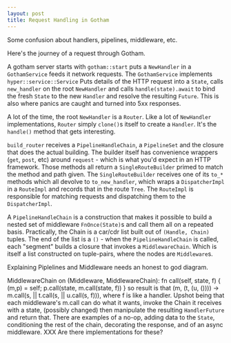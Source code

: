 ```yaml
---
layout: post
title: Request Handling in Gotham
---
```


Some confusion about handlers, pipelines, middleware, etc.

Here's the journey of a request through Gotham.

A gotham server starts with `gotham::start`
puts a `NewHandler` in a `GothamService`
feeds it network requests.
The `GothamService` implements `hyper::service::Service`
Puts details of the HTTP request
into a `State`,
calls `new_handler` on the root `NewHandler`
and calls `handle(state).await` to
bind the fresh `State` to the new `Handler`
and resolve the resulting `Future`.
This is also where panics are caught
and turned into 5xx responses.

A lot of the time,
the root `NewHandler`
is a `Router`.
Like a lot of `NewHandler` implementations,
`Router` simply `clone()`s itself
to create a `Handler`.
It's the `handle()` method
that gets interesting.

`build_router` receives
a `PipelineHandleChain`,
a `PipelineSet`
and the closure that does the actual building.
The builder itself
has convenience wrappers
(`get`, `post`, etc)
around `request` -
which is what you'd expect in an HTTP framework.
Those methods all return a `SingleRouteBuilder`
primed to match the method and path given.
The `SingleRouteBuilder` receives one of its
`to_*` methods
which all devolve to `to_new_handler`,
which wraps a `DispatcherImpl` in a `RouteImpl`
and records that in the route `Tree`.
The `RouteImpl` is responsible for matching requests
and dispatching them to the `DispatcherImpl`.

A `PipelineHandleChain` is a construction
that makes it possible to build a nested set
of middleware `FnOnce(State)`s
and call them all
on a repeated basis.
Practically,
the Chain is a car/cdr list
built out of `(Handle, Chain)` tuples.
The end of the list is a `()` -
when the `PipelineHandleChain` is called,
each "segment" builds a closure that
invokes a `MiddlewareChain`.
Which is itself a list constructed on tuple-pairs,
where the nodes are `Middleware`s.

Explaining Piplelines and Middleware needs an honest to god diagram.

MiddlewareChain on (Middleware, MiddlewareChain):
fn call(self, state, f) { (m,p) = self; p.call(state, m.call(state, f)) }
so result is that (m, (t, (u, ()))) -> m.call(s, || t.call(s, || u.call(s, f))), where f is like a handler.
Upshot being that each middleware's m.call
can do what it wants,
invoke the Chain it receives with a state,
(possibly changed)
then manipulate the resulting `HandlerFuture`
and return that.
There are examples of a no-op,
adding data to the `State`,
conditioning the rest of the chain,
decorating the response,
and of an async middleware.
XXX Are there implementations for these?
